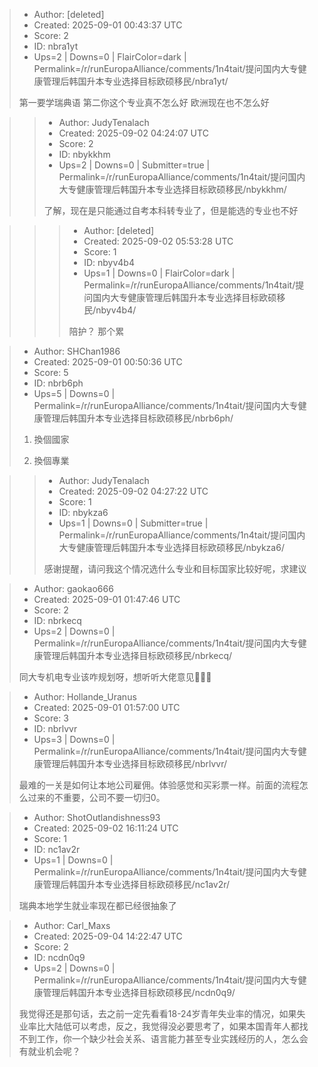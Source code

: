 > - Author: [deleted]
> - Created: 2025-09-01 00:43:37 UTC
> - Score: 2
> - ID: nbra1yt
> - Ups=2 | Downs=0 | FlairColor=dark | Permalink=/r/runEuropaAlliance/comments/1n4tait/提问国内大专健康管理后韩国升本专业选择目标欧硕移民/nbra1yt/
>
> 第一要学瑞典语  第二你这个专业真不怎么好 欧洲现在也不怎么好

>> - Author: JudyTenalach
>> - Created: 2025-09-02 04:24:07 UTC
>> - Score: 2
>> - ID: nbykkhm
>> - Ups=2 | Downs=0 | Submitter=true | Permalink=/r/runEuropaAlliance/comments/1n4tait/提问国内大专健康管理后韩国升本专业选择目标欧硕移民/nbykkhm/
>>
>> 了解，现在是只能通过自考本科转专业了，但是能选的专业也不好

>>> - Author: [deleted]
>>> - Created: 2025-09-02 05:53:28 UTC
>>> - Score: 1
>>> - ID: nbyv4b4
>>> - Ups=1 | Downs=0 | FlairColor=dark | Permalink=/r/runEuropaAlliance/comments/1n4tait/提问国内大专健康管理后韩国升本专业选择目标欧硕移民/nbyv4b4/
>>>
>>> 陪护？ 那个累

> - Author: SHChan1986
> - Created: 2025-09-01 00:50:36 UTC
> - Score: 5
> - ID: nbrb6ph
> - Ups=5 | Downs=0 | Permalink=/r/runEuropaAlliance/comments/1n4tait/提问国内大专健康管理后韩国升本专业选择目标欧硕移民/nbrb6ph/
>
> 1. 換個國家
> 
> 2. 換個專業

>> - Author: JudyTenalach
>> - Created: 2025-09-02 04:27:22 UTC
>> - Score: 1
>> - ID: nbykza6
>> - Ups=1 | Downs=0 | Submitter=true | Permalink=/r/runEuropaAlliance/comments/1n4tait/提问国内大专健康管理后韩国升本专业选择目标欧硕移民/nbykza6/
>>
>> 感谢提醒，请问我这个情况选什么专业和目标国家比较好呢，求建议

> - Author: gaokao666
> - Created: 2025-09-01 01:47:46 UTC
> - Score: 2
> - ID: nbrkecq
> - Ups=2 | Downs=0 | Permalink=/r/runEuropaAlliance/comments/1n4tait/提问国内大专健康管理后韩国升本专业选择目标欧硕移民/nbrkecq/
>
> 同大专机电专业该咋规划呀，想听听大佬意见🙏🙏🙏

> - Author: Hollande_Uranus
> - Created: 2025-09-01 01:57:00 UTC
> - Score: 3
> - ID: nbrlvvr
> - Ups=3 | Downs=0 | Permalink=/r/runEuropaAlliance/comments/1n4tait/提问国内大专健康管理后韩国升本专业选择目标欧硕移民/nbrlvvr/
>
> 最难的一关是如何让本地公司雇佣。体验感觉和买彩票一样。前面的流程怎么过来的不重要，公司不要一切归0。

> - Author: ShotOutlandishness93
> - Created: 2025-09-02 16:11:24 UTC
> - Score: 1
> - ID: nc1av2r
> - Ups=1 | Downs=0 | Permalink=/r/runEuropaAlliance/comments/1n4tait/提问国内大专健康管理后韩国升本专业选择目标欧硕移民/nc1av2r/
>
> 瑞典本地学生就业率现在都已经很抽象了

> - Author: Carl_Maxs
> - Created: 2025-09-04 14:22:47 UTC
> - Score: 2
> - ID: ncdn0q9
> - Ups=2 | Downs=0 | Permalink=/r/runEuropaAlliance/comments/1n4tait/提问国内大专健康管理后韩国升本专业选择目标欧硕移民/ncdn0q9/
>
> 我觉得还是那句话，去之前一定先看看18-24岁青年失业率的情况，如果失业率比大陆低可以考虑，反之，我觉得没必要思考了，如果本国青年人都找不到工作，你一个缺少社会关系、语言能力甚至专业实践经历的人，怎么会有就业机会呢？
